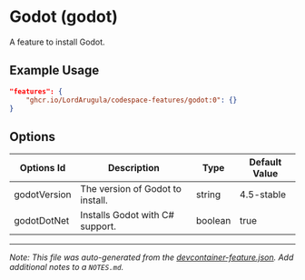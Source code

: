 
# Godot (godot)

A feature to install Godot.

## Example Usage

```json
"features": {
    "ghcr.io/LordArugula/codespace-features/godot:0": {}
}
```

## Options

| Options Id | Description | Type | Default Value |
|-----|-----|-----|-----|
| godotVersion | The version of Godot to install. | string | 4.5-stable |
| godotDotNet | Installs Godot with C# support. | boolean | true |



---

_Note: This file was auto-generated from the [devcontainer-feature.json](https://github.com/LordArugula/codespace-features/blob/main/src/godot/devcontainer-feature.json).  Add additional notes to a `NOTES.md`._
